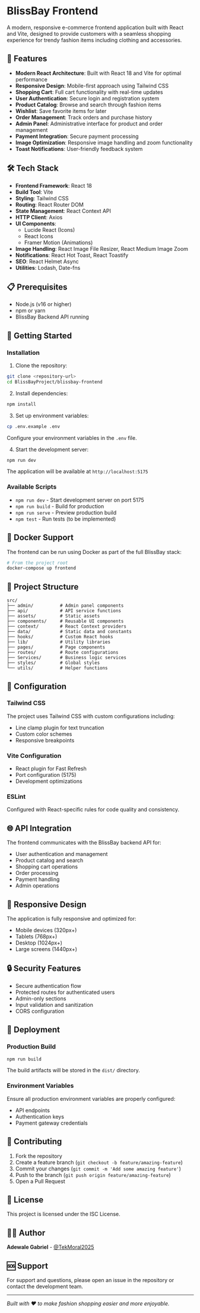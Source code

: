 # BlissBay Frontend

A modern, responsive e-commerce frontend application built with React and Vite, designed to provide customers with a seamless shopping experience for trendy fashion items including clothing and accessories.

## 🚀 Features

- **Modern React Architecture**: Built with React 18 and Vite for optimal performance
- **Responsive Design**: Mobile-first approach using Tailwind CSS
- **Shopping Cart**: Full cart functionality with real-time updates
- **User Authentication**: Secure login and registration system
- **Product Catalog**: Browse and search through fashion items
- **Wishlist**: Save favorite items for later
- **Order Management**: Track orders and purchase history
- **Admin Panel**: Administrative interface for product and order management
- **Payment Integration**: Secure payment processing
- **Image Optimization**: Responsive image handling and zoom functionality
- **Toast Notifications**: User-friendly feedback system

## 🛠️ Tech Stack

- **Frontend Framework**: React 18
- **Build Tool**: Vite
- **Styling**: Tailwind CSS
- **Routing**: React Router DOM
- **State Management**: React Context API
- **HTTP Client**: Axios
- **UI Components**:
  - Lucide React (Icons)
  - React Icons
  - Framer Motion (Animations)
- **Image Handling**: React Image File Resizer, React Medium Image Zoom
- **Notifications**: React Hot Toast, React Toastify
- **SEO**: React Helmet Async
- **Utilities**: Lodash, Date-fns

## 📋 Prerequisites

- Node.js (v16 or higher)
- npm or yarn
- BlissBay Backend API running

## 🚀 Getting Started

### Installation

1. Clone the repository:
```bash
git clone <repository-url>
cd BlissBayProject/blissbay-frontend
```

2. Install dependencies:
```bash
npm install
```

3. Set up environment variables:
```bash
cp .env.example .env
```
Configure your environment variables in the `.env` file.

4. Start the development server:
```bash
npm run dev
```

The application will be available at `http://localhost:5175`

### Available Scripts

- `npm run dev` - Start development server on port 5175
- `npm run build` - Build for production
- `npm run serve` - Preview production build
- `npm test` - Run tests (to be implemented)

## 🐳 Docker Support

The frontend can be run using Docker as part of the full BlissBay stack:

```bash
# From the project root
docker-compose up frontend
```

## 📁 Project Structure

```
src/
├── admin/          # Admin panel components
├── api/            # API service functions
├── assets/         # Static assets
├── components/     # Reusable UI components
├── context/        # React Context providers
├── data/           # Static data and constants
├── hooks/          # Custom React hooks
├── lib/            # Utility libraries
├── pages/          # Page components
├── routes/         # Route configurations
├── Services/       # Business logic services
├── styles/         # Global styles
└── utils/          # Helper functions
```

## 🔧 Configuration

### Tailwind CSS
The project uses Tailwind CSS with custom configurations including:
- Line clamp plugin for text truncation
- Custom color schemes
- Responsive breakpoints

### Vite Configuration
- React plugin for Fast Refresh
- Port configuration (5175)
- Development optimizations

### ESLint
Configured with React-specific rules for code quality and consistency.

## 🌐 API Integration

The frontend communicates with the BlissBay backend API for:
- User authentication and management
- Product catalog and search
- Shopping cart operations
- Order processing
- Payment handling
- Admin operations

## 📱 Responsive Design

The application is fully responsive and optimized for:
- Mobile devices (320px+)
- Tablets (768px+)
- Desktop (1024px+)
- Large screens (1440px+)

## 🔒 Security Features

- Secure authentication flow
- Protected routes for authenticated users
- Admin-only sections
- Input validation and sanitization
- CORS configuration

## 🚀 Deployment

### Production Build
```bash
npm run build
```

The build artifacts will be stored in the `dist/` directory.

### Environment Variables
Ensure all production environment variables are properly configured:
- API endpoints
- Authentication keys
- Payment gateway credentials

## 🤝 Contributing

1. Fork the repository
2. Create a feature branch (`git checkout -b feature/amazing-feature`)
3. Commit your changes (`git commit -m 'Add some amazing feature'`)
4. Push to the branch (`git push origin feature/amazing-feature`)
5. Open a Pull Request

## 📄 License

This project is licensed under the ISC License.

## 👨‍💻 Author

**Adewale Gabriel** - [@TekMoral2025](https://github.com/GabiDev2025)

## 🆘 Support

For support and questions, please open an issue in the repository or contact the development team.

---

*Built with ❤️ to make fashion shopping easier and more enjoyable.*
